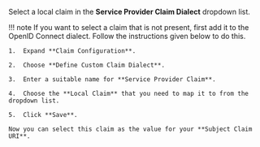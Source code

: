 Select a local claim in the **Service Provider Claim Dialect** dropdown list. 

!!! note 
    If you want to select a claim that is not present, first add it to the OpenID Connect dialect. Follow the instructions given below to do this. 

    1.  Expand **Claim Configuration**. 

    2.  Choose **Define Custom Claim Dialect**.

    3.  Enter a suitable name for **Service Provider Claim**.   

    4.  Choose the **Local Claim** that you need to map it to from the dropdown list. 

    5.  Click **Save**. 

    Now you can select this claim as the value for your **Subject Claim URI**.  